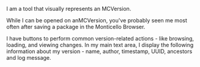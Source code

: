 I am a tool that visually represents an MCVersion. 

While I can be opened on anMCVersion, you've probably seen me most often after saving a package in the Monticello Browser. 

I have buttons to perform common version-related actions - like browsing, loading, and viewing changes. In my main text area, I display the following information about my version - name, author, timestamp, UUID, ancestors and log message.